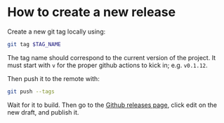 # How to create a new release

Create a new git tag locally using:

```bash
git tag $TAG_NAME
```

The tag name should correspond to the current version of the project. It must start with `v` for the
proper github actions to kick in; e.g. `v0.1.12`.

Then push it to the remote with:

```bash
git push --tags
```

Wait for it to build. Then go to the
[Github releases page](https://github.com/hocus-dev/cli/releases), click edit on the new draft, and
publish it.
